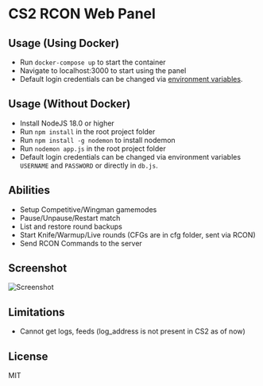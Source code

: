 # CS2 RCON Web Panel

## Usage (Using Docker)
- Run `docker-compose up` to start the container
- Navigate to localhost:3000 to start using the panel
- Default login credentials can be changed via [environment variables](https://github.com/l4rm4nd/cs2-rcon-panel/blob/master/docker-compose.yaml#L8-L10).

## Usage (Without Docker)
- Install NodeJS 18.0 or higher
- Run `npm install` in the root project folder
- Run `npm install -g nodemon` to install nodemon
- Run `nodemon app.js` in the root project folder
- Default login credentials can be changed via environment variables `USERNAME` and `PASSWORD` or directly in `db.js`.

## Abilities 

- Setup Competitive/Wingman gamemodes
- Pause/Unpause/Restart match
- List and restore round backups
- Start Knife/Warmup/Live rounds (CFGs are in cfg folder, sent via RCON)
- Send RCON Commands to the server

## Screenshot

![Screenshot](https://github.com/shobhit-pathak/cs2-rcon-panel/blob/master/panel_screenshot.PNG)

## Limitations

- Cannot get logs, feeds (log_address is not present in CS2 as of now)

## License

MIT
